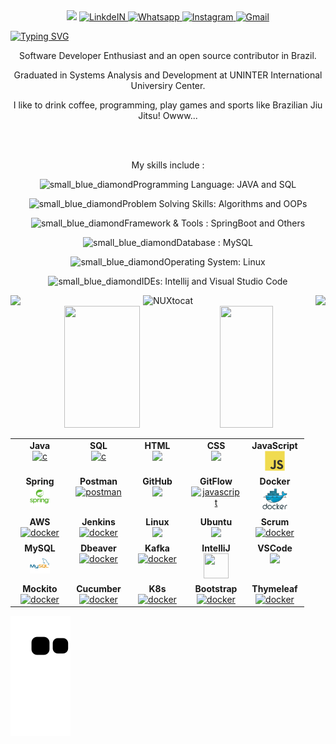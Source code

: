 

<div dir="auto" align="center">
<img src="https://media.tenor.com/t8BoinVLwzAAAAAi/raf-rafs.gif" style="max-width: 100%;" height="50em">

  
<a target="_blank" href="https://www.linkedin.com/in/fariawillyan/">  
  <img align="auto" alt="LinkdeIN" width="40px" src="https://img.icons8.com/fluency/50/000000/linkedin.png"/>
</a>

<a target="_blank" href="https://api.whatsapp.com/send?phone=5535997144407">
  <img align="auto" alt="Whatsapp" width="40px" src="https://img.icons8.com/color/48/000000/whatsapp--v3.png"/>
</a>
                                                                                                                      
<a target="_blank" href="https://www.instagram.com/fariawillyan/">
  <img align="auto" alt="Instagram" width="40px"  src="https://img.icons8.com/fluency/48/000000/instagram-new.png"/>
</a>

<a target="_blank" href="mailto:fariawillyan@gmail.com">
  <img align="auto" alt="Gmail" width="40px"  src="https://img.icons8.com/color/48/000000/gmail-login.png"/>
</a>  



</div>

<a href="https://git.io/typing-svg"><img src="https://readme-typing-svg.demolab.com?font=Fira+Code&weight=700&size=19&pause=1000&color=407EF7&width=435&lines=Hi...+I'm+Willyan+Faria" alt="Typing SVG" /></a>


<div>                                                                                                               

  
<div dir="auto" align="center">
   <p>Software Developer Enthusiast and an open source contributor in Brazil. 
   <p>Graduated in Systems Analysis and Development at UNINTER International Universiry Center.</p>
   <p>I like to drink coffee, programming, play games and
   sports like Brazilian Jiu Jitsu! Owww...</p>  
   <br></br>
  
<p>My skills include :</p>

  
<p><g-emoji class="g-emoji" alias="small_blue_diamond" fallback-src="https://github.githubassets.com/images/icons/emoji/unicode/1f539.png"><img class="emoji" alt="small_blue_diamond" height="20" width="20" src="https://github.githubassets.com/images/icons/emoji/unicode/1f539.png"></g-emoji>Programming Language: JAVA and SQL</p>
  
<p><g-emoji class="g-emoji" alias="small_blue_diamond" fallback-src="https://github.githubassets.com/images/icons/emoji/unicode/1f539.png"><img class="emoji" alt="small_blue_diamond" height="20" width="20" src="https://github.githubassets.com/images/icons/emoji/unicode/1f539.png"></g-emoji>Problem Solving Skills: Algorithms and OOPs </p>  
  
<p><g-emoji class="g-emoji" alias="small_blue_diamond" fallback-src="https://github.githubassets.com/images/icons/emoji/unicode/1f539.png"><img class="emoji" alt="small_blue_diamond" height="20" width="20" src="https://github.githubassets.com/images/icons/emoji/unicode/1f539.png"></g-emoji>Framework & Tools : SpringBoot and Others</p>  
  
<p><g-emoji class="g-emoji" alias="small_blue_diamond" fallback-src="https://github.githubassets.com/images/icons/emoji/unicode/1f539.png"><img class="emoji" alt="small_blue_diamond" height="20" width="20" src="https://github.githubassets.com/images/icons/emoji/unicode/1f539.png"></g-emoji>Database : MySQL</p>
  
<p><g-emoji class="g-emoji" alias="small_blue_diamond" fallback-src="https://github.githubassets.com/images/icons/emoji/unicode/1f539.png"><img class="emoji" alt="small_blue_diamond" height="20" width="20" src="https://github.githubassets.com/images/icons/emoji/unicode/1f539.png"></g-emoji>Operating System: Linux</p>
  
<p><g-emoji class="g-emoji" alias="small_blue_diamond" fallback-src="https://github.githubassets.com/images/icons/emoji/unicode/1f539.png"><img class="emoji" alt="small_blue_diamond" height="20" width="20" src="https://github.githubassets.com/images/icons/emoji/unicode/1f539.png"></g-emoji>IDEs: Intellij and Visual Studio Code</p>    
    
 
    
   
<img src="https://octodex.github.com/images/daftpunktocat-guy.gif" style="max-width: 100%;" height="150em" align="left">
<img src="https://octodex.github.com/images/daftpunktocat-thomas.gif" style="max-width: 100%;" height="150em" align="right" />

<img class="d-block width-fit height-auto mx-auto rounded-1" src="/images/NUX_Octodex.gif" alt="NUXtocat">

</div>


<div dir="auto" align="center"> 

<img src="https://github-readme-stats.vercel.app/api?username=Fariawillyan&amp;show_icons=true&amp;count_private=true&amp;hide_border=true&amp;title_color=00bfbf&amp;icon_color=00bfbf&amp;text_color=c9d1d9&amp;bg_color=0d1117" style="max-width: 100%;" width="49%" height="195px">
   
<img src="https://github-readme-stats.vercel.app/api/top-langs/?username=Fariawillyan&amp;layout=compact&amp;hide_border=true&amp;title_color=00bfbf&amp;text_color=00bfbf&amp;bg_color=0d1117" style="max-width: 100%;" width="41%" height="195px">   
   
  
 </a></div>
 
 

<table width="320px" align="center">
    <tbody>
        <tr valign="top">
            <td width="80px" align="center">
            <span><strong>Java</strong></span><br>
            <a href="https://www.java.com/pt-BR/" rel="nofollow"> <img src="https://cdn.icon-icons.com/icons2/2415/PNG/512/java_original_wordmark_logo_icon_146459.png" alt="c" style="max-width: 100%;" width="40" height="40"> </a>
            </td>
            <td width="80px" align="center">
            <span><strong>SQL</strong></span><br>
            <a href="https://www.w3schools.com/sql/" rel="nofollow"> <img src="https://cdn.icon-icons.com/icons2/2107/PNG/512/file_type_sql_icon_130152.png" alt="c" style="max-width: 100%;" width="40" height="40"> </a>
            </td>
            <td width="80px" align="center">
            <span><strong>HTML</strong></span><br>
            <a target="_blank" rel="noopener noreferrer nofollow" href="https://camo.githubusercontent.com/da7acacadecf91d6dc02efcd2be086bb6d78ddff19a1b7a0ab2755a6fda8b1e9/68747470733a2f2f63646e2e6a7364656c6976722e6e65742f67682f64657669636f6e732f64657669636f6e2f69636f6e732f68746d6c352f68746d6c352d6f726967696e616c2e737667"><img height="32" src="https://camo.githubusercontent.com/da7acacadecf91d6dc02efcd2be086bb6d78ddff19a1b7a0ab2755a6fda8b1e9/68747470733a2f2f63646e2e6a7364656c6976722e6e65742f67682f64657669636f6e732f64657669636f6e2f69636f6e732f68746d6c352f68746d6c352d6f726967696e616c2e737667" data-canonical-src="https://cdn.jsdelivr.net/gh/devicons/devicon/icons/html5/html5-original.svg" style="max-width: 100%;"></a>
            </td>
            <td width="80px" align="center">
            <span><strong>CSS</strong></span><br>
            <a target="_blank" rel="noopener noreferrer nofollow" href="https://camo.githubusercontent.com/2e496d4bfc6f753ddca87b521ce95c88219f77800212ffa6d4401ad368c82170/68747470733a2f2f63646e2e6a7364656c6976722e6e65742f67682f64657669636f6e732f64657669636f6e2f69636f6e732f637373332f637373332d6f726967696e616c2e737667"><img height="32px" src="https://camo.githubusercontent.com/2e496d4bfc6f753ddca87b521ce95c88219f77800212ffa6d4401ad368c82170/68747470733a2f2f63646e2e6a7364656c6976722e6e65742f67682f64657669636f6e732f64657669636f6e2f69636f6e732f637373332f637373332d6f726967696e616c2e737667" data-canonical-src="https://cdn.jsdelivr.net/gh/devicons/devicon/icons/css3/css3-original.svg" style="max-width: 100%;"></a>
            </td>
            <td width="80px" align="center">
            <span><strong>JavaScript</strong></span><br>
            <a target="_blank" rel="noopener noreferrer" href="https://github.com/devicons/devicon/blob/master/icons/javascript/javascript-original.svg"><img height="32px" src="https://github.com/devicons/devicon/raw/master/icons/javascript/javascript-original.svg" style="max-width: 100%;"></a>
            </td>
        </tr>
        <tr valign="top">
            <td width="80px" align="center">
            <span><strong>Spring</strong></span><br>
            <a target="_blank" rel="noopener noreferrer" href="https://github.com/devicons/devicon/blob/master/icons/spring/spring-original-wordmark.svg"><img height="32px" src="https://github.com/devicons/devicon/raw/master/icons/spring/spring-original-wordmark.svg" style="max-width: 100%;"></a>
            </td>
            <td width="80px" align="center">
            <span><strong>Postman</strong></span><br>
            <a href="https://postman.com" rel="nofollow"> <img src="https://camo.githubusercontent.com/93b32389bf746009ca2370de7fe06c3b5146f4c99d99df65994f9ced0ba41685/68747470733a2f2f7777772e766563746f726c6f676f2e7a6f6e652f6c6f676f732f676574706f73746d616e2f676574706f73746d616e2d69636f6e2e737667" alt="postman" data-canonical-src="https://www.vectorlogo.zone/logos/getpostman/getpostman-icon.svg" style="max-width: 100%;" width="40" height="40"> </a>
            </td>
            <td width="80px" align="center">
            <span><strong>GitHub</strong></span><br>
            <a target="_blank" rel="noopener noreferrer nofollow" href="https://user-images.githubusercontent.com/3369400/139447912-e0f43f33-6d9f-45f8-be46-2df5bbc91289.png"><img height="32px" src="https://user-images.githubusercontent.com/3369400/139447912-e0f43f33-6d9f-45f8-be46-2df5bbc91289.png" style="max-width: 100%;"></a>
            </td><td width="80px" align="center">
            <span><strong>GitFlow</strong></span><br>
            <a target="_blank" rel="noopener noreferrer nofollow" <a href="https://docs.github.com/pt" rel="nofollow"> <img src="https://img.icons8.com/plasticine/100/000000/github.png" alt="javascript" style="max-width: 100%;" width="50" height="50"/> </a>
            </td>
            <td width="80px" align="center">
            <span><strong>Docker</strong></span><br>
             <a href="https://www.docker.com/" rel="nofollow">  <img src="https://raw.githubusercontent.com/devicons/devicon/master/icons/docker/docker-original-wordmark.svg" alt="docker" style="max-width: 100%;" width="40" height="40"></a>
            </td>
        </tr>
        <tr valign="top">
            <td width="80px" align="center">
            <span><strong>AWS</strong></span><br>
             <a href="https://aws.amazon.com/pt/" rel="nofollow">  <img src="https://cdn.icon-icons.com/icons2/2407/PNG/512/aws_icon_146074.png" alt="docker" style="max-width: 100%;" width="40" height="40"></a>
            </td>
            <td width="80px" align="center">
            <span><strong>Jenkins</strong></span><br>
             <a href="https://www.jenkins.io/" rel="nofollow">  <img src="https://cdn.icon-icons.com/icons2/2699/PNG/512/jenkins_logo_icon_170552.png" alt="docker" style="max-width: 100%;" width="40" height="40"></a>
            </td>
            <td width="80px" align="center">
            <span><strong>Linux</strong></span><br>
            <a target="_blank" rel="noopener noreferrer nofollow" href="https://camo.githubusercontent.com/5827f82f2c2d9c5bad33de64e073659d1a57032b31009b8127189be6876916d4/68747470733a2f2f63646e2e6a7364656c6976722e6e65742f67682f64657669636f6e732f64657669636f6e2f69636f6e732f6c696e75782f6c696e75782d6f726967696e616c2e737667"><img height="32px" src="https://camo.githubusercontent.com/5827f82f2c2d9c5bad33de64e073659d1a57032b31009b8127189be6876916d4/68747470733a2f2f63646e2e6a7364656c6976722e6e65742f67682f64657669636f6e732f64657669636f6e2f69636f6e732f6c696e75782f6c696e75782d6f726967696e616c2e737667" data-canonical-src="https://cdn.jsdelivr.net/gh/devicons/devicon/icons/linux/linux-original.svg" style="max-width: 100%;"></a>
            </td><td width="80px" align="center">
            <span><strong>Ubuntu</strong></span><br>
            <a target="_blank" rel="noopener noreferrer nofollow" href="https://camo.githubusercontent.com/a30c26e9ffad4c4379b2b178319fb740c78092e6f1d616c5bbc0d4aca27f5bf7/68747470733a2f2f63646e2e6a7364656c6976722e6e65742f67682f64657669636f6e732f64657669636f6e2f69636f6e732f7562756e74752f7562756e74752d706c61696e2d776f72646d61726b2e737667"><img height="32px" src="https://camo.githubusercontent.com/a30c26e9ffad4c4379b2b178319fb740c78092e6f1d616c5bbc0d4aca27f5bf7/68747470733a2f2f63646e2e6a7364656c6976722e6e65742f67682f64657669636f6e732f64657669636f6e2f69636f6e732f7562756e74752f7562756e74752d706c61696e2d776f72646d61726b2e737667" data-canonical-src="https://cdn.jsdelivr.net/gh/devicons/devicon/icons/ubuntu/ubuntu-plain-wordmark.svg" style="max-width: 100%;"></a>
            </td>
            <td width="80px" align="center">
            <span><strong>Scrum</strong></span><br>
             <a href="https://www.atlassian.com/br/agile/scrum" rel="nofollow">  <img src="https://cdn-icons-png.flaticon.com/512/2620/2620481.png" alt="docker" style="max-width: 100%;" width="40" height="40"></a>
            </td>
        </tr>
        <tr valign="top">
            <td width="80px" align="center">
            <span><strong>MySQL</strong></span><br>
            <a target="_blank" rel="noopener noreferrer" href="https://github.com/devicons/devicon/blob/master/icons/mysql/mysql-original-wordmark.svg"><img height="32px" src="https://github.com/devicons/devicon/raw/master/icons/mysql/mysql-original-wordmark.svg" style="max-width: 100%;"></a>
            </td>
            <td width="80px" align="center">
            <span><strong>Dbeaver</strong></span><br>
             <a href="https://dbeaver.com/download/" rel="nofollow">  <img src="https://cdn.icon-icons.com/icons2/1381/PNG/512/dbeaver_94555.png" alt="docker" style="max-width: 100%;" width="40" height="40"></a>
            </td>
            <td width="80px" align="center">
            <span><strong>Kafka</strong></span><br>
             <a href="https://kafka.apache.org/" rel="nofollow">  <img src="https://cdn.icon-icons.com/icons2/2248/PNG/512/apache_kafka_icon_138937.png" alt="docker" style="max-width: 100%;" width="40" height="40"></a>
            </td><td width="80px" align="center">
            <span><strong>IntelliJ</strong></span><br>
           <a href="https://www.jetbrains.com/pt-pt/lp/idea-extended-trial/"> <img src="https://upload.wikimedia.org/wikipedia/commons/thumb/9/9c/IntelliJ_IDEA_Icon.svg/512px-IntelliJ_IDEA_Icon.svg.png" style="max-width: 100%;" width="40" height="40"/> </a>
            </td>
            <td width="80px" align="center">
            <span><strong>VSCode</strong></span><br>
            <a target="_blank" rel="noopener noreferrer nofollow" href="https://camo.githubusercontent.com/ee5225ba7c4338f1a1c10121ec32c396e1a4a2f5b0b58b6afd6d5c56ff5d6196/68747470733a2f2f63646e2e6a7364656c6976722e6e65742f67682f64657669636f6e732f64657669636f6e2f69636f6e732f7673636f64652f7673636f64652d6f726967696e616c2d776f72646d61726b2e737667"><img height="32px" src="https://camo.githubusercontent.com/ee5225ba7c4338f1a1c10121ec32c396e1a4a2f5b0b58b6afd6d5c56ff5d6196/68747470733a2f2f63646e2e6a7364656c6976722e6e65742f67682f64657669636f6e732f64657669636f6e2f69636f6e732f7673636f64652f7673636f64652d6f726967696e616c2d776f72646d61726b2e737667" data-canonical-src="https://cdn.jsdelivr.net/gh/devicons/devicon/icons/vscode/vscode-original-wordmark.svg" style="max-width: 100%;"></a>
            </td>
        </tr>
         <tr valign="top">
            <td width="80px" align="center">
            <span><strong>Mockito</strong></span><br>
             <a href="https://site.mockito.org/" rel="nofollow">  <img src="https://www.alura.com.br/assets/api/cursos/512/mocks-java-mockito.png" alt="docker" style="max-width: 100%;" width="40" height="40"></a>
            </td>
            <td width="80px" align="center">
            <span><strong>Cucumber</strong></span><br>
             <a href="https://cucumber.io/" rel="nofollow">  <img src="https://seeklogo.com/images/C/cucumber-logo-D727C551CE-seeklogo.com.png" alt="docker" style="max-width: 100%;" width="40" height="40"></a>
            </td>
            <td width="80px" align="center">
            <span><strong>K8s</strong></span><br>
             <a href="https://kubernetes.io/pt-br/" rel="nofollow">  <img src="https://upload.wikimedia.org/wikipedia/labs/thumb/b/ba/Kubernetes-icon-color.svg/512px-Kubernetes-icon-color.svg.png?20210818121315" alt="docker" style="max-width: 100%;" width="40" height="40"></a>
            </td><td width="80px" align="center">
            <span><strong>Bootstrap</strong></span><br>
             <a href="https://getbootstrap.com/" rel="nofollow">  <img src="https://cdn-icons-png.flaticon.com/512/5968/5968672.png" alt="docker" style="max-width: 100%;" width="40" height="40"></a>
            </td>
            <td width="80px" align="center">
            <span><strong>Thymeleaf</strong></span><br>
             <a href="https://www.thymeleaf.org/" rel="nofollow">  <img src="https://img.icons8.com/color/452/thymeleaf.png" alt="docker" style="max-width: 100%;" width="40" height="40"></a>
            </td>
        </tr>     
</table>                                                                                                               

 
 
 

  
 <p dir="auto"><a target="_blank" rel="noopener noreferrer" href="https://github.com/Fariawillyan/Fariawillyan/blob/output/github-contribution-grid-snake.svg"><img src="https://github.com/Fariawillyan/Fariawillyan/raw/output/github-contribution-grid-snake.svg" alt="Snake animation" style="max-width: 100%;"></a></p>


<!---
Fariawillyan/Fariawillyan is a ✨ Developer ✨ repository because its `README.md` (this file) appears on your GitHub profile.
You can click the Preview link to take a look at your changes.
--->

